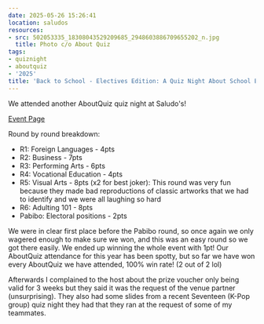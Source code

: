 ```yaml
---
date: 2025-05-26 15:26:41
location: saludos
resources:
- src: 502053335_18308043529209685_2948603886709655202_n.jpg
  title: Photo c/o About Quiz
tags:
- quiznight
- aboutquiz
- '2025'
title: 'Back to School - Electives Edition: A Quiz Night About School Electives'
---
```


We attended another AboutQuiz quiz night at Saludo's! 

[Event Page](https://www.facebook.com/events/1344736346786768)

Round by round breakdown:

- R1: Foreign Languages - 4pts
- R2: Business - 7pts
- R3: Performing Arts - 6pts
- R4: Vocational Education - 4pts
- R5: Visual Arts - 8pts (x2 for best joker): This round was very fun because they made bad reproductions of classic artworks that we had to identify and we were all laughing so hard
- R6: Adulting 101 - 8pts
- Pabibo: Electoral positions - 2pts

We were in clear first place before the Pabibo round, so once again we only wagered enough to make sure we won, and this was an easy round so we got there easily. We ended up winning the whole event with 1pt! Our AboutQuiz attendance for this year has been spotty, but so far we have won every AboutQuiz we have attended, 100% win rate! (2 out of 2 lol)

Afterwards I complained to the host about the prize voucher only being valid for 3 weeks but they said it was the request of the venue partner (unsurprising). They also had some slides from a recent Seventeen (K-Pop group) quiz night they had that they ran at the request of some of my teammates.